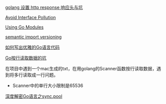 [golang 设置 http response 响应头与坑](https://www.ctolib.com/topics-134199.html)

[Avoid Interface Pollution](https://www.ardanlabs.com/blog/2016/10/avoid-interface-pollution.html)

[Using Go Modules](https://blog.golang.org/using-go-modules)

[semantic import versioning](https://semver.org/)

[如何写出优雅的Go语言代码](https://draveness.me/golang-101/)

[Go按行读取数据的坑](https://github.com/ma6174/blog/issues/10)

在项目中遇到一个mac生成的txt，在用golang的Scanner函数按行读取数据，遇到将多行读取成一行问题。

- Scanner中的单行大小限制是65536

[深度解密Go语言之sync.pool](https://qcrao.com/2020/04/20/dive-into-go-sync-pool/)

